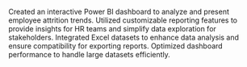 Created an interactive Power BI dashboard to analyze and present employee attrition trends.
Utilized customizable reporting features to provide insights for HR teams and simplify data exploration for stakeholders.
Integrated Excel datasets to enhance data analysis and ensure compatibility for exporting reports.
Optimized dashboard performance to handle large datasets efficiently.
